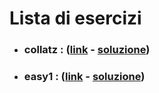 # Lista di esercizi
* ### collatz : ([link](https://training.olinfo.it/#/task/collatz) - [soluzione](collatz/collatz.cpp))
* ### easy1 : ([link](https://training.olinfo.it/#/task/easy1) - [soluzione](easy1/easy1.cpp))

